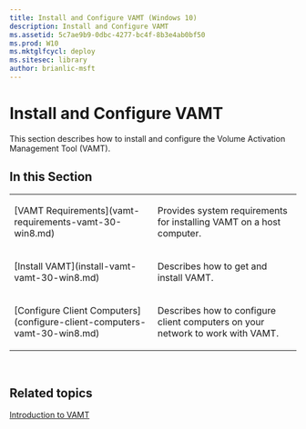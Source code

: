 ```yaml
---
title: Install and Configure VAMT (Windows 10)
description: Install and Configure VAMT
ms.assetid: 5c7ae9b9-0dbc-4277-bc4f-8b3e4ab0bf50
ms.prod: W10
ms.mktglfcycl: deploy
ms.sitesec: library
author: brianlic-msft
---
```


# Install and Configure VAMT


This section describes how to install and configure the Volume Activation Management Tool (VAMT).

## In this Section


<table>
<colgroup>
<col width="50%" />
<col width="50%" />
</colgroup>
<tbody>
<tr class="odd">
<td align="left"><p>[VAMT Requirements](vamt-requirements-vamt-30-win8.md)</p></td>
<td align="left"><p>Provides system requirements for installing VAMT on a host computer.</p></td>
</tr>
<tr class="even">
<td align="left"><p>[Install VAMT](install-vamt-vamt-30-win8.md)</p></td>
<td align="left"><p>Describes how to get and install VAMT.</p></td>
</tr>
<tr class="odd">
<td align="left"><p>[Configure Client Computers](configure-client-computers-vamt-30-win8.md)</p></td>
<td align="left"><p>Describes how to configure client computers on your network to work with VAMT.</p></td>
</tr>
</tbody>
</table>

 

## Related topics


[Introduction to VAMT](introduction-to-vamtvamt-30-win8.md)

 

 





